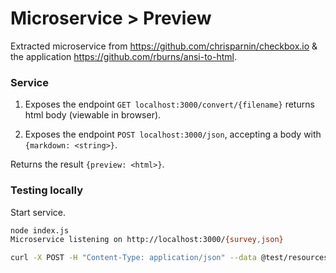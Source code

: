 # Microservice > Preview

Extracted microservice from https://github.com/chrisparnin/checkbox.io & the application https://github.com/rburns/ansi-to-html.

### Service

1. Exposes the endpoint `GET localhost:3000/convert/{filename}` returns html body (viewable in browser).

2. Exposes the endpoint `POST localhost:3000/json`, accepting a body with `{markdown: <string>}`.

Returns the result `{preview: <html>}`.

### Testing locally

Start service.
```bash
node index.js
Microservice listening on http://localhost:3000/{survey,json}
```

```bash
curl -X POST -H "Content-Type: application/json" --data @test/resources/survey.json http://localhost:3000/json
```


